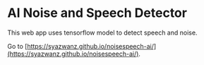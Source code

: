 # AI Noise and Speech Detector
This web app uses tensorflow model to detect speech and noise.

Go to [https://syazwanz.github.io/noisespeech-ai/](https://syazwanz.github.io/noisespeech-ai/).
